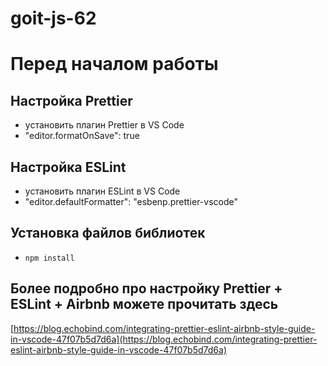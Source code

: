 # goit-js-62

# Перед началом работы

## Настройка Prettier

- установить плагин Prettier в VS Code
- "editor.formatOnSave": true

## Настройка ESLint

- установить плагин ESLint в VS Code
- "editor.defaultFormatter": "esbenp.prettier-vscode"

## Установка файлов библиотек

- `npm install`

## Более подробно про настройку Prettier + ESLint + Airbnb можете прочитать здесь

[https://blog.echobind.com/integrating-prettier-eslint-airbnb-style-guide-in-vscode-47f07b5d7d6a](https://blog.echobind.com/integrating-prettier-eslint-airbnb-style-guide-in-vscode-47f07b5d7d6a)
